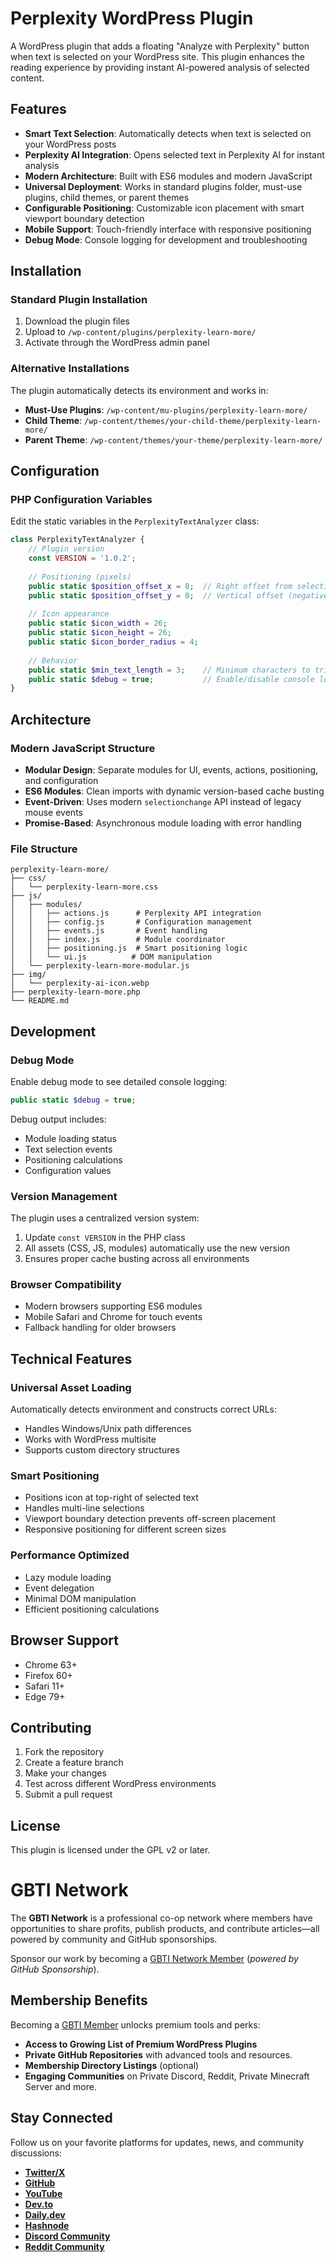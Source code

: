 # Perplexity WordPress Plugin

A WordPress plugin that adds a floating "Analyze with Perplexity" button when text is selected on your WordPress site. This plugin enhances the reading experience by providing instant AI-powered analysis of selected content.

## Features

- **Smart Text Selection**: Automatically detects when text is selected on your WordPress posts
- **Perplexity AI Integration**: Opens selected text in Perplexity AI for instant analysis
- **Modern Architecture**: Built with ES6 modules and modern JavaScript
- **Universal Deployment**: Works in standard plugins folder, must-use plugins, child themes, or parent themes
- **Configurable Positioning**: Customizable icon placement with smart viewport boundary detection
- **Mobile Support**: Touch-friendly interface with responsive positioning
- **Debug Mode**: Console logging for development and troubleshooting

## Installation

### Standard Plugin Installation
1. Download the plugin files
2. Upload to `/wp-content/plugins/perplexity-learn-more/`
3. Activate through the WordPress admin panel

### Alternative Installations
The plugin automatically detects its environment and works in:
- **Must-Use Plugins**: `/wp-content/mu-plugins/perplexity-learn-more/`
- **Child Theme**: `/wp-content/themes/your-child-theme/perplexity-learn-more/`
- **Parent Theme**: `/wp-content/themes/your-theme/perplexity-learn-more/`

## Configuration

### PHP Configuration Variables
Edit the static variables in the `PerplexityTextAnalyzer` class:

```php
class PerplexityTextAnalyzer {
    // Plugin version
    const VERSION = '1.0.2';
    
    // Positioning (pixels)
    public static $position_offset_x = 8;  // Right offset from selection
    public static $position_offset_y = 0;  // Vertical offset (negative = up, positive = down)
    
    // Icon appearance
    public static $icon_width = 26;
    public static $icon_height = 26;
    public static $icon_border_radius = 4;
    
    // Behavior
    public static $min_text_length = 3;    // Minimum characters to trigger
    public static $debug = true;           // Enable/disable console logging
}
```

## Architecture

### Modern JavaScript Structure
- **Modular Design**: Separate modules for UI, events, actions, positioning, and configuration
- **ES6 Modules**: Clean imports with dynamic version-based cache busting
- **Event-Driven**: Uses modern `selectionchange` API instead of legacy mouse events
- **Promise-Based**: Asynchronous module loading with error handling

### File Structure
```
perplexity-learn-more/
├── css/
│   └── perplexity-learn-more.css
├── js/
│   ├── modules/
│   │   ├── actions.js      # Perplexity API integration
│   │   ├── config.js       # Configuration management
│   │   ├── events.js       # Event handling
│   │   ├── index.js        # Module coordinator
│   │   ├── positioning.js  # Smart positioning logic
│   │   └── ui.js          # DOM manipulation
│   └── perplexity-learn-more-modular.js
├── img/
│   └── perplexity-ai-icon.webp
├── perplexity-learn-more.php
└── README.md
```

## Development

### Debug Mode
Enable debug mode to see detailed console logging:
```php
public static $debug = true;
```

Debug output includes:
- Module loading status
- Text selection events
- Positioning calculations
- Configuration values

### Version Management
The plugin uses a centralized version system:
1. Update `const VERSION` in the PHP class
2. All assets (CSS, JS, modules) automatically use the new version
3. Ensures proper cache busting across all environments

### Browser Compatibility
- Modern browsers supporting ES6 modules
- Mobile Safari and Chrome for touch events
- Fallback handling for older browsers

## Technical Features

### Universal Asset Loading
Automatically detects environment and constructs correct URLs:
- Handles Windows/Unix path differences
- Works with WordPress multisite
- Supports custom directory structures

### Smart Positioning
- Positions icon at top-right of selected text
- Handles multi-line selections
- Viewport boundary detection prevents off-screen placement
- Responsive positioning for different screen sizes

### Performance Optimized
- Lazy module loading
- Event delegation
- Minimal DOM manipulation
- Efficient positioning calculations

## Browser Support

- Chrome 63+
- Firefox 60+
- Safari 11+
- Edge 79+

## Contributing

1. Fork the repository
2. Create a feature branch
3. Make your changes
4. Test across different WordPress environments
5. Submit a pull request

## License

This plugin is licensed under the GPL v2 or later.

# GBTI Network 

The **GBTI Network** is a professional co-op network where members have opportunities to share profits, publish products, and contribute articles—all powered by community and GitHub sponsorships.

Sponsor our work by becoming a [GBTI Network Member](https://gbti.network/membership) (_powered by GitHub Sponsorship_).


## Membership Benefits

Becoming a [GBTI Member](https://github.com/sponsors/gbti-network) unlocks premium tools and perks:
- **Access to Growing List of Premium WordPress Plugins**
- **Private GitHub Repositories** with advanced tools and resources.
- **Membership Directory Listings** (optional)
- **Engaging Communities** on Private Discord, Reddit, Private Minecraft Server and more.
  

## Stay Connected

Follow us on your favorite platforms for updates, news, and community discussions:
- **[Twitter/X](https://twitter.com/gbti_network)**
- **[GitHub](https://github.com/gbti-network)**
- **[YouTube](https://www.youtube.com/channel/UCh4FjB6r4oWQW-QFiwqv-UA)**
- **[Dev.to](https://dev.to/gbti)**
- **[Daily.dev](https://dly.to/zfCriM6JfRF)**
- **[Hashnode](https://gbti.hashnode.dev/)**
- **[Discord Community](https://gbti.network)**
- **[Reddit Community](https://www.reddit.com/r/GBTI_network)**